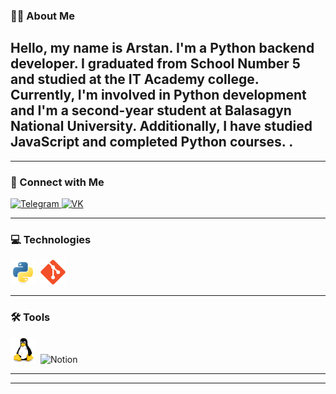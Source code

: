 ### :man_technologist: About Me
Hello, my name is Arstan. I'm a Python backend developer.
I graduated from School Number 5 and studied at the IT Academy college. Currently,
I'm involved in Python development and I'm a second-year student at Balasagyn National University.
Additionally, I have studied JavaScript and completed Python courses.
.
-----
-----

### 🤝 Connect with Me
<div id="badges">
  <a href="https://t.me/nemesisnw" target="_blank">
    <img src="https://cdn-icons-png.flaticon.com/512/2111/2111646.png" width="40" height="40" alt="Telegram" />
  </a>
  <a href="https://vk.com/nemesisnw" target="_blank">
    <img src="https://cdn-icons-png.flaticon.com/512/145/145813.png" width="40" height="40" alt="VK" />
  </a>
</div>

---

### 💻 Technologies
<div>
  <img src="https://raw.githubusercontent.com/devicons/devicon/master/icons/python/python-original.svg" title="Python" alt="Python" width="40" height="40" />&nbsp;
  <img src="https://raw.githubusercontent.com/devicons/devicon/master/icons/git/git-original.svg" title="Git" alt="Git" width="40" height="40" />&nbsp;
</div>

---

### 🛠 Tools
<div>
  <img src="https://raw.githubusercontent.com/devicons/devicon/master/icons/linux/linux-original.svg" title="Linux" alt="Linux" width="40" height="40" />&nbsp;
  <img src="https://upload.wikimedia.org/wikipedia/commons/e/e9/Notion-logo.svg" title="Notion" alt="Notion" width="40" height="40" />&nbsp;
</div>

---


---


